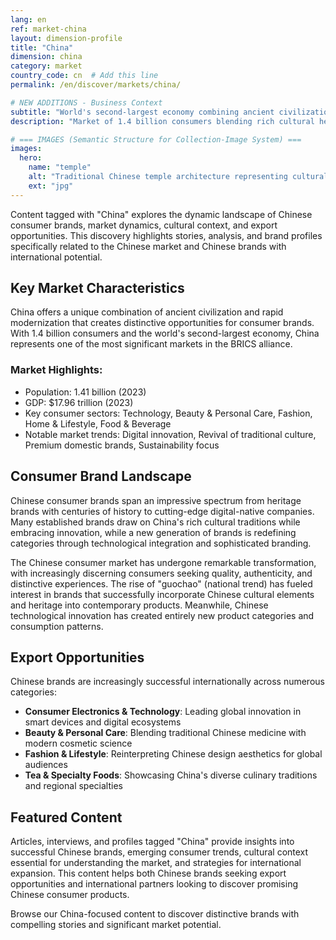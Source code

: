 ```yaml
---
lang: en
ref: market-china
layout: dimension-profile
title: "China"
dimension: china
category: market
country_code: cn  # Add this line
permalink: /en/discover/markets/china/

# NEW ADDITIONS - Business Context
subtitle: "World's second-largest economy combining ancient civilization with rapid modernization and digital innovation leadership"
description: "Market of 1.4 billion consumers blending rich cultural heritage with cutting-edge technology and sophisticated premium brand development."

# === IMAGES (Semantic Structure for Collection-Image System) ===
images:
  hero:
    name: "temple"
    alt: "Traditional Chinese temple architecture representing cultural business heritage"
    ext: "jpg"
---
```


Content tagged with "China" explores the dynamic landscape of Chinese consumer brands, market dynamics, cultural context, and export opportunities. This discovery highlights stories, analysis, and brand profiles specifically related to the Chinese market and Chinese brands with international potential.

## Key Market Characteristics

China offers a unique combination of ancient civilization and rapid modernization that creates distinctive opportunities for consumer brands. With 1.4 billion consumers and the world's second-largest economy, China represents one of the most significant markets in the BRICS alliance.

### Market Highlights:
- Population: 1.41 billion (2023)
- GDP: $17.96 trillion (2023)
- Key consumer sectors: Technology, Beauty & Personal Care, Fashion, Home & Lifestyle, Food & Beverage
- Notable market trends: Digital innovation, Revival of traditional culture, Premium domestic brands, Sustainability focus

## Consumer Brand Landscape

Chinese consumer brands span an impressive spectrum from heritage brands with centuries of history to cutting-edge digital-native companies. Many established brands draw on China's rich cultural traditions while embracing innovation, while a new generation of brands is redefining categories through technological integration and sophisticated branding.

The Chinese consumer market has undergone remarkable transformation, with increasingly discerning consumers seeking quality, authenticity, and distinctive experiences. The rise of "guochao" (national trend) has fueled interest in brands that successfully incorporate Chinese cultural elements and heritage into contemporary products. Meanwhile, Chinese technological innovation has created entirely new product categories and consumption patterns.

## Export Opportunities

Chinese brands are increasingly successful internationally across numerous categories:

- **Consumer Electronics & Technology**: Leading global innovation in smart devices and digital ecosystems
- **Beauty & Personal Care**: Blending traditional Chinese medicine with modern cosmetic science
- **Fashion & Lifestyle**: Reinterpreting Chinese design aesthetics for global audiences
- **Tea & Specialty Foods**: Showcasing China's diverse culinary traditions and regional specialties

## Featured Content

Articles, interviews, and profiles tagged "China" provide insights into successful Chinese brands, emerging consumer trends, cultural context essential for understanding the market, and strategies for international expansion. This content helps both Chinese brands seeking export opportunities and international partners looking to discover promising Chinese consumer products.

Browse our China-focused content to discover distinctive brands with compelling stories and significant market potential.
